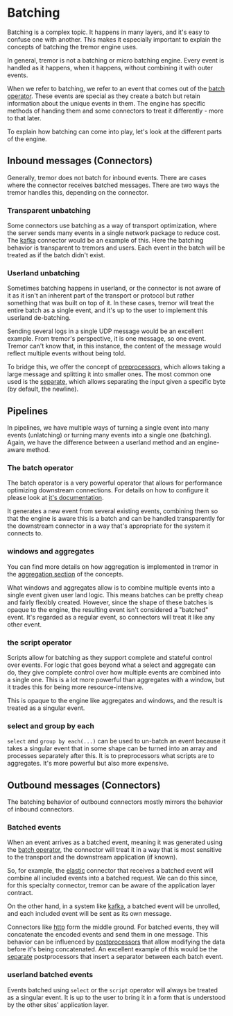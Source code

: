# Batching

Batching is a complex topic. It happens in many layers, and it's easy to confuse one with another. This makes it especially important to explain the concepts of batching the tremor engine uses.

In general, tremor is not a batching or micro batching engine. Every event is handled as it happens, when it happens, without combining it with outer events.

When we refer to batching, we refer to an event that comes out of the [batch operator](../reference/operators/batch.md). These events are special as they create a batch but retain information about the unique events in them. The engine has specific methods of handing them and some connectors to treat it differently - more to that later.

To explain how batching can come into play, let's look at the different parts of the engine.

## Inbound messages (Connectors)

Generally, tremor does not batch for inbound events. There are cases where the connector receives batched messages. There are two ways the tremor handles this, depending on the connector.

### Transparent unbatching

Some connectors use batching as a way of transport optimization, where the server sends many events in a single network package to reduce cost. The [kafka](../reference/connectors/Kafka.md) connector would be an example of this. Here the batching behavior is transparent to tremors and users. Each event in the batch will be treated as if the batch didn't exist.

### Userland unbatching

Sometimes batching happens in userland, or the connector is not aware of it as it isn't an inherent part of the transport or protocol but rather something that was built on top of it. In these cases, tremor will treat the entire batch as a single event, and it's up to the user to implement this userland de-batching.

Sending several logs in a single UDP message would be an excellent example. From tremor's perspective, it is one message, so one event. Tremor can't know that, in this instance, the content of the message would reflect multiple events without being told. 

To bridge this, we offer the concept of [preprocessors](../reference/preprocessors/index.md), which allows taking a large message and splitting it into smaller ones. The most common one used is the [separate](../reference/preprocessors/separate.md), which allows separating the input given a specific byte (by default, the newline).

## Pipelines

In pipelines, we have multiple ways of turning a single event into many events (unlatching) or turning many events into a single one (batching). Again, we have the difference between a userland method and an engine-aware method.

### The batch operator

The batch operator is a very powerful operator that allows for performance optimizing downstream connections. For details on how to configure it please look at [it's documentation](../reference/operators/batch.md).

It generates a new event from several existing events, combining them so that the engine is aware this is a batch and can be handled transparently for the downstream connector in a way that's appropriate for the system it connects to.

### windows and aggregates

You can find more details on how aggregation is implemented in tremor in the [aggregation section](./tbd-aggregation.md) of the concepts. 

What windows and aggregates allow is to combine multiple events into a single event given user land logic. This means batches can be pretty cheap and fairly flexibly created. However, since the shape of these batches is opaque to the engine, the resulting event isn't considered a "batched" event. It's regarded as a regular event, so connectors will treat it like any other event.

### the script operator

Scripts allow for batching as they support complete and stateful control over events. For logic that goes beyond what a select and aggregate can do, they give complete control over how multiple events are combined into a single one. This is a lot more powerful than aggregates with a window, but it trades this for being more resource-intensive.

This is opaque to the engine like aggregates and windows, and the result is treated as a singular event.

### select and group by each

`select` and `group by each(...)` can be used to un-batch an event because it takes a singular event that in some shape can be turned into an array and processes separately after this. It is to preprocessors what scripts are to aggregates. It's more powerful but also more expensive.

## Outbound messages (Connectors)

The batching behavior of outbound connectors mostly mirrors the behavior of inbound connectors.

### Batched events

When an event arrives as a batched event, meaning it was generated using the [batch operator](../reference/operators/batch.md), the connector will treat it in a way that is most sensitive to the transport and the downstream application (if known).

So, for example, the [elastic](../reference/connectors/elastic.md) connector that receives a batched event will combine all included events into a batched request. We can do this since, for this specialty connector, tremor can be aware of the application layer contract.

On the other hand, in a system like [kafka](../reference/connectors/Kafka.md), a batched event will be unrolled, and each included event will be sent as its own message.

Connectors like [http](../reference/connectors/HTTP.md) form the middle ground. For batched events, they will concatenate the encoded events and send them in one message. This behavior can be influenced by [postprocessors](../reference/postprocessors/index.md) that allow modifying the data before it's being concatenated. An excellent example of this would be the [separate](../reference/postprocessors/separate.md) postprocessors that insert a separator between each batch event.

### userland batched events

Events batched using `select` or the `script` operator will always be treated as a singular event. It is up to the user to bring it in a form that is understood by the other sites' application layer.
